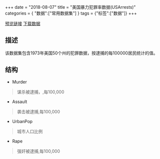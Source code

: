 +++
date = "2018-08-07"
title = "美国暴力犯罪率数据(USArrests)"
categories = { "数据":["常用数据集"] }
tags = {"标签":["数据"]}
+++

[预览链接](/data/USArrests)
[下载数据](/download/USArrests)

## 描述
该数据集包含1973年美国50个州的犯罪数据，按逮捕的每100000居民统计的值。

## 结构

 - Murder
 >谋杀被逮捕，,每100,000
 - Assault
 >袭击被逮捕,每100,000
 - UrbanPop
 >城市人口比例
 - Rape
 >强奸被逮捕,每100,000
 